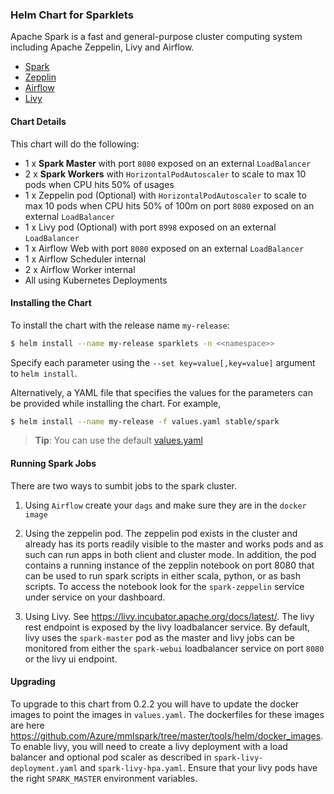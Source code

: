 ### Helm Chart for Sparklets

Apache Spark is a fast and general-purpose cluster computing system including Apache Zeppelin, Livy and Airflow.

* [Spark](http://spark.apache.org/)
* [Zepplin](https://zeppelin.apache.org/)
* [Airflow](https://airflow.apache.org/)
* [Livy](https://livy.apache.org/)

#### Chart Details
This chart will do the following:

* 1 x **Spark Master** with port `8080` exposed on an external `LoadBalancer`
* 2 x **Spark Workers** with `HorizontalPodAutoscaler` to scale to max 10 pods when CPU hits 50% of usages
* 1 x Zeppelin pod (Optional) with `HorizontalPodAutoscaler` to scale to max 10 pods when CPU hits 50% of 100m on port `8080` exposed on an external `LoadBalancer`
* 1 x Livy pod (Optional) with port `8998` exposed on an external `LoadBalancer`
* 1 x Airflow Web with port `8080` exposed on an external `LoadBalancer`
* 1 x Airflow Scheduler internal
* 2 x Airflow Worker internal
* All using Kubernetes Deployments

#### Installing the Chart

To install the chart with the release name `my-release`:

```bash
$ helm install --name my-release sparklets -n <<namespace>>
```



Specify each parameter using the `--set key=value[,key=value]` argument to `helm install`.

Alternatively, a YAML file that specifies the values for the parameters can be provided while installing the chart. For example,

```bash
$ helm install --name my-release -f values.yaml stable/spark
```

> **Tip**: You can use the default [values.yaml](values.yaml)

#### Running Spark Jobs

There are two ways to sumbit jobs to the spark cluster.
1. Using `Airflow` create your `dags` and make sure they are in the `docker image`

2. Using the zeppelin pod. The zeppelin pod exists in the cluster and already has its ports readily visible to the master and works pods and as such can run apps in both client and cluster mode. In addition, the pod contains a running instance of the zepplin notebook on port 8080  that can be used to run spark scripts in either scala, python, or as bash scripts.  To access the notebook look for the `spark-zeppelin` service under service on your dashboard.

3. Using Livy. See https://livy.incubator.apache.org/docs/latest/. The livy rest endpoint is exposed by the livy loadbalancer service. By default, livy uses the `spark-master` pod as the master and livy jobs can be monitored from either the `spark-webui` loadbalancer service on port `8080` or the livy ui endpoint.

#### Upgrading

To upgrade to this chart from 0.2.2 you will have to update the docker images to point the images in `values.yaml`. The dockerfiles for these images are here https://github.com/Azure/mmlspark/tree/master/tools/helm/docker_images.  To enable livy, you will need to create a livy deployment with a load balancer and optional pod scaler as described in `spark-livy-deployment.yaml` and `spark-livy-hpa.yaml`. Ensure that your livy pods have the right `SPARK_MASTER` environment variables.
